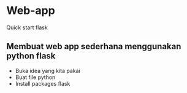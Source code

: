 # Web-app
Quick start flask

## Membuat web app sederhana menggunakan python flask
- Buka idea yang kita pakai
- Buat file python
- Install packages flask